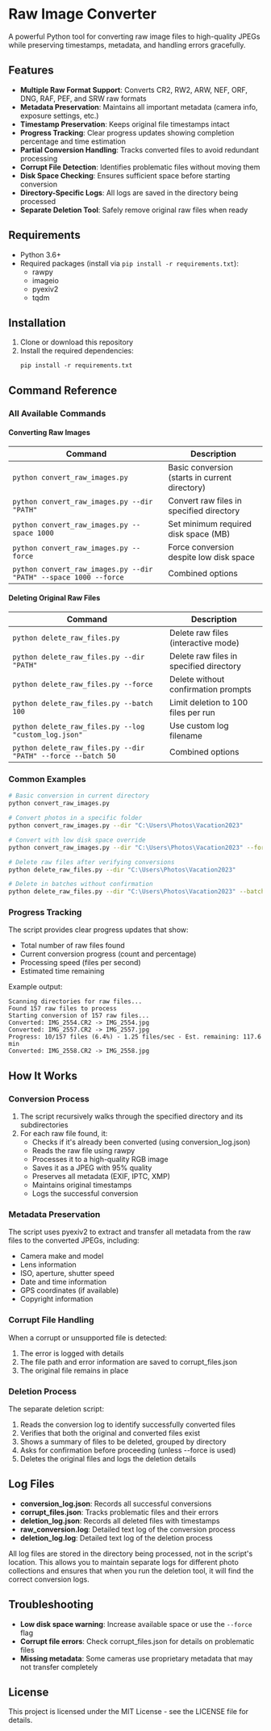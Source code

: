 # Raw Image Converter

A powerful Python tool for converting raw image files to high-quality JPEGs while preserving timestamps, metadata, and handling errors gracefully.

## Features

- **Multiple Raw Format Support**: Converts CR2, RW2, ARW, NEF, ORF, DNG, RAF, PEF, and SRW raw formats
- **Metadata Preservation**: Maintains all important metadata (camera info, exposure settings, etc.)
- **Timestamp Preservation**: Keeps original file timestamps intact
- **Progress Tracking**: Clear progress updates showing completion percentage and time estimation
- **Partial Conversion Handling**: Tracks converted files to avoid redundant processing
- **Corrupt File Detection**: Identifies problematic files without moving them
- **Disk Space Checking**: Ensures sufficient space before starting conversion
- **Directory-Specific Logs**: All logs are saved in the directory being processed
- **Separate Deletion Tool**: Safely remove original raw files when ready

## Requirements

- Python 3.6+
- Required packages (install via `pip install -r requirements.txt`):
  - rawpy
  - imageio
  - pyexiv2
  - tqdm

## Installation

1. Clone or download this repository
2. Install the required dependencies:
   ```
   pip install -r requirements.txt
   ```

## Command Reference

### All Available Commands

#### Converting Raw Images

| Command | Description |
|---------|-------------|
| `python convert_raw_images.py` | Basic conversion (starts in current directory) |
| `python convert_raw_images.py --dir "PATH"` | Convert raw files in specified directory |
| `python convert_raw_images.py --space 1000` | Set minimum required disk space (MB) |
| `python convert_raw_images.py --force` | Force conversion despite low disk space |
| `python convert_raw_images.py --dir "PATH" --space 1000 --force` | Combined options |

#### Deleting Original Raw Files

| Command | Description |
|---------|-------------|
| `python delete_raw_files.py` | Delete raw files (interactive mode) |
| `python delete_raw_files.py --dir "PATH"` | Delete raw files in specified directory |
| `python delete_raw_files.py --force` | Delete without confirmation prompts |
| `python delete_raw_files.py --batch 100` | Limit deletion to 100 files per run |
| `python delete_raw_files.py --log "custom_log.json"` | Use custom log filename |
| `python delete_raw_files.py --dir "PATH" --force --batch 50` | Combined options |

### Common Examples

```bash
# Basic conversion in current directory
python convert_raw_images.py

# Convert photos in a specific folder
python convert_raw_images.py --dir "C:\Users\Photos\Vacation2023"

# Convert with low disk space override
python convert_raw_images.py --dir "C:\Users\Photos\Vacation2023" --force

# Delete raw files after verifying conversions
python delete_raw_files.py --dir "C:\Users\Photos\Vacation2023"

# Delete in batches without confirmation
python delete_raw_files.py --dir "C:\Users\Photos\Vacation2023" --batch 50 --force
```

### Progress Tracking

The script provides clear progress updates that show:
- Total number of raw files found
- Current conversion progress (count and percentage)
- Processing speed (files per second)
- Estimated time remaining

Example output:
```
Scanning directories for raw files...
Found 157 raw files to process
Starting conversion of 157 raw files...
Converted: IMG_2554.CR2 -> IMG_2554.jpg
Converted: IMG_2557.CR2 -> IMG_2557.jpg
Progress: 10/157 files (6.4%) - 1.25 files/sec - Est. remaining: 117.6 min
Converted: IMG_2558.CR2 -> IMG_2558.jpg
```

## How It Works

### Conversion Process

1. The script recursively walks through the specified directory and its subdirectories
2. For each raw file found, it:
   - Checks if it's already been converted (using conversion_log.json)
   - Reads the raw file using rawpy
   - Processes it to a high-quality RGB image
   - Saves it as a JPEG with 95% quality
   - Preserves all metadata (EXIF, IPTC, XMP)
   - Maintains original timestamps
   - Logs the successful conversion

### Metadata Preservation

The script uses pyexiv2 to extract and transfer all metadata from the raw files to the converted JPEGs, including:
- Camera make and model
- Lens information
- ISO, aperture, shutter speed
- Date and time information
- GPS coordinates (if available)
- Copyright information

### Corrupt File Handling

When a corrupt or unsupported file is detected:
1. The error is logged with details
2. The file path and error information are saved to corrupt_files.json
3. The original file remains in place

### Deletion Process

The separate deletion script:
1. Reads the conversion log to identify successfully converted files
2. Verifies that both the original and converted files exist
3. Shows a summary of files to be deleted, grouped by directory
4. Asks for confirmation before proceeding (unless --force is used)
5. Deletes the original files and logs the deletion details

## Log Files

- **conversion_log.json**: Records all successful conversions
- **corrupt_files.json**: Tracks problematic files and their errors
- **deletion_log.json**: Records all deleted files with timestamps
- **raw_conversion.log**: Detailed text log of the conversion process
- **deletion_log.log**: Detailed text log of the deletion process

All log files are stored in the directory being processed, not in the script's location. This allows you to maintain separate logs for different photo collections and ensures that when you run the deletion tool, it will find the correct conversion logs.



## Troubleshooting

- **Low disk space warning**: Increase available space or use the `--force` flag
- **Corrupt file errors**: Check corrupt_files.json for details on problematic files
- **Missing metadata**: Some cameras use proprietary metadata that may not transfer completely

## License

This project is licensed under the MIT License - see the LICENSE file for details.
